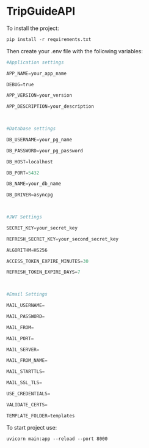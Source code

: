 # TripGuideAPI

To install the project:

``` python
pip install -r requirements.txt
```

Then create your .env file with the following variables:

``` python 
#Application settings

APP_NAME=your_app_name

DEBUG=true

APP_VERSION=your_version

APP_DESCRIPTION=your_description

  

#Database settings

DB_USERNAME=your_pg_name

DB_PASSWORD=your_pg_password

DB_HOST=localhost

DB_PORT=5432

DB_NAME=your_db_name

DB_DRIVER=asyncpg

  

#JWT Settings

SECRET_KEY=your_secret_key

REFRESH_SECRET_KEY=your_second_secret_key

ALGORITHM=HS256

ACCESS_TOKEN_EXPIRE_MINUTES=30

REFRESH_TOKEN_EXPIRE_DAYS=7

  

#Email Settings

MAIL_USERNAME=

MAIL_PASSWORD=

MAIL_FROM=

MAIL_PORT=

MAIL_SERVER=

MAIL_FROM_NAME=

MAIL_STARTTLS=

MAIL_SSL_TLS=

USE_CREDENTIALS=

VALIDATE_CERTS=

TEMPLATE_FOLDER=templates
```

To start project use:
```
uvicorn main:app --reload --port 8000
```
